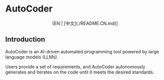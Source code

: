 # AutoCoder

<div align="center">
[EN | [中文](./README.CN.md)]
</div>

## Introduction

AutoCoder is an AI-driven automated programming tool powered by large language models (LLMs).

Users provide a set of requirements, and AutoCoder autonomously generates and iterates on the code until it meets the desired standards.
